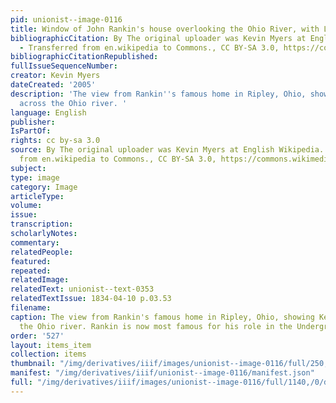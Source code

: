```yaml
---
pid: unionist--image-0116
title: Window of John Rankin's house overlooking the Ohio River, with Lantern
bibliographicCitation: By The original uploader was Kevin Myers at English Wikipedia.
  - Transferred from en.wikipedia to Commons., CC BY-SA 3.0, https://commons.wikimedia.org/w/index.php?curid=50264389
bibliographicCitationRepublished: 
fullIssueSequenceNumber: 
creator: Kevin Myers
dateCreated: '2005'
description: 'The view from Rankin''s famous home in Ripley, Ohio, showing Kentucky
  across the Ohio river. '
language: English
publisher: 
IsPartOf: 
rights: cc by-sa 3.0
source: By The original uploader was Kevin Myers at English Wikipedia. - Transferred
  from en.wikipedia to Commons., CC BY-SA 3.0, https://commons.wikimedia.org/w/index.php?curid=50264389
subject: 
type: image
category: Image
articleType: 
volume: 
issue: 
transcription: 
scholarlyNotes: 
commentary: 
relatedPeople: 
featured: 
repeated: 
relatedImage: 
relatedText: unionist--text-0353
relatedTextIssue: 1834-04-10 p.03.53
filename: 
caption: The view from Rankin's famous home in Ripley, Ohio, showing Kentucky across
  the Ohio river. Rankin is now most famous for his role in the Underground Railroad.
order: '527'
layout: items_item
collection: items
thumbnail: "/img/derivatives/iiif/images/unionist--image-0116/full/250,/0/default.jpg"
manifest: "/img/derivatives/iiif/unionist--image-0116/manifest.json"
full: "/img/derivatives/iiif/images/unionist--image-0116/full/1140,/0/default.jpg"
---
```

